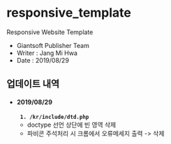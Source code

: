# responsive_template
Responsive Website Template

* Giantsoft Publisher Team
* Writer : Jang Mi Hwa
* Date : 2019/08/29


  

## 업데이트 내역
- #### 2019/08/29
  <code> <b>1. /kr/include/dtd.php</b></code>  
    * doctype 선언 상단에 빈 영역 삭제    
    * 파비콘 주석처리 시 크롬에서 오류메세지 출력 -> 삭제
